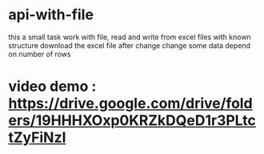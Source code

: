 # api-with-file
this a small task work with file, read and write from excel files with known structure
download the excel file after change
 change some data depend on number of rows

# video demo : https://drive.google.com/drive/folders/19HHHXOxp0KRZkDQeD1r3PLtctZyFiNzI
